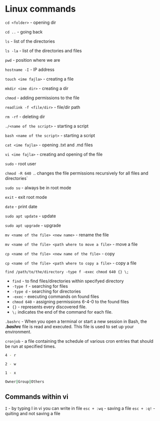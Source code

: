 # Linux commands
`cd <folder>`  - opening dir

`cd ..` - going back 

`ls` - list of the directories

`ls -la` - list of the directories and files

`pwd` - position where we are

`hostname -I` - IP address

`touch <ime fajla>` - creating a file

`mkdir <ime dir>` - creating a dir

`chmod` - adding permissions to the file

`readlink -f <file/dir>` - file/dir path

`rm -rf` - deleting dir 

`./<name of the script>` - starting a script

`bash <name of the script>` - starting a script

`cat <ime fajla>` - opening .txt and .md files

`vi <ime fajla>` - creating and opening of the file

`sudo` - root user

`chmod -R 640 `.. changes the file permissions recursively for all files and directories`

`sudo su` - always be in root mode

`exit` - exit root mode

`date` - print date

`sudo apt update` - update 

`sudo apt upgrade` - upgrade

`mv <name of the file> <new name>` - rename the file

`mv <name of the file> <path where to move a file>` - move a file

`cp <name of the file> <new name of the file>` - copy

`cp <name of the file> <path where to copy a file>` - copy a file

`find /path/to/the/directory -type f -exec chmod 640 {} \;`

- `find` - to find files/directories within specifyed directory
- `-type f` - searching for files
- `-type d` - searching for directories
- `-exec` - executing commands on found files
- `chmod 640` - assigning permissions 6-4-0 to the found files
- `{}` - represents every discovered file.
- `\;` indicates the end of the command for each file.
  

`.bashrc` - When you open a terminal or start a new session in Bash, the ***.bashrc*** file is read and executed. This file is used to set up your environment.

`cronjob` - a file containing the schedule of various cron entries that should be run at specified times.

```bash
4 - r

2 - w

1 - x

Owner|Group|Others
```

## Commands within vi
`I` - by typing I in vi you can write in file 
`esc + :wq` - saving a file
`esc + :q!` - quiting and not saving a file

